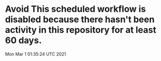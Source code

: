 # Avoid This scheduled workflow is disabled because there hasn't been activity in this repository for at least 60 days.
Mon Mar  1 01:35:24 UTC 2021
